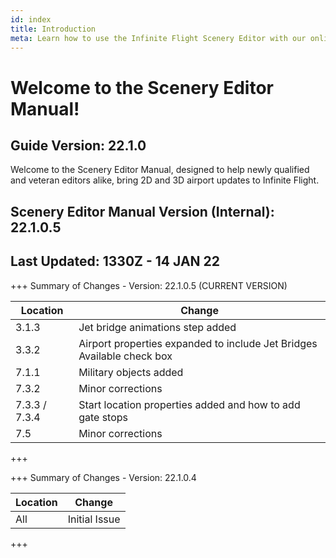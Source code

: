 ```yaml
---
id: index
title: Introduction
meta: Learn how to use the Infinite Flight Scenery Editor with our online documentation.
---
```


# Welcome to the Scenery Editor Manual!



## Guide Version: 22.1.0



Welcome to the Scenery Editor Manual, designed to help newly qualified and veteran editors alike, bring 2D and 3D airport updates to Infinite Flight. 



## Scenery Editor Manual Version (Internal): 22.1.0.5

## Last Updated: 1330Z - 14 JAN 22



+++ Summary of Changes - Version: 22.1.0.5 (CURRENT VERSION)

| Location      | Change                                                       |
| ------------- | ------------------------------------------------------------ |
| 3.1.3         | Jet bridge animations step added                             |
| 3.3.2         | Airport properties expanded to include Jet Bridges Available check box |
| 7.1.1         | Military objects added                                       |
| 7.3.2         | Minor corrections                                            |
| 7.3.3 / 7.3.4 | Start location properties added and how to add gate stops    |
| 7.5           | Minor corrections                                            |

+++



+++ Summary of Changes - Version: 22.1.0.4

| Location | Change        |
| -------- | ------------- |
| All      | Initial Issue |

+++

